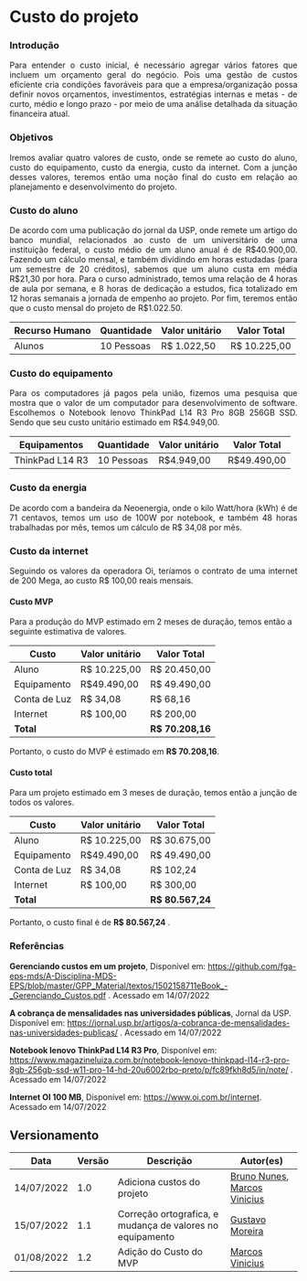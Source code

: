 #	Custo do projeto

###	Introdução
<p align = "justify">Para entender o custo inicial, é necessário agregar vários fatores que incluem um orçamento geral do negócio. Pois uma gestão de custos eficiente cria condições favoráveis para que a empresa/organização possa definir novos orçamentos, investimentos, estratégias internas e metas - de curto, médio e longo prazo - por meio de uma análise detalhada da situação financeira atual.</p>

###	Objetivos
<p align = "justify"> Iremos avaliar quatro valores de custo, onde se remete ao custo do aluno, custo do equipamento, custo da energia, custo da internet. Com a junção desses valores, teremos então uma noção final do custo em relação ao planejamento e desenvolvimento do projeto.</p>

###	Custo do aluno

<p align = "justify"> De acordo com uma publicação do jornal da USP, onde remete um artigo do banco mundial, relacionados ao custo de um universitário de uma instituição federal, o custo médio de um aluno anual é de R$40.900,00. Fazendo um cálculo mensal, e também dividindo em horas estudadas (para um semestre de 20 créditos), sabemos que um aluno custa em média R$21,30 por hora. Para o curso administrado, temos uma relação de 4 horas de aula por semana, e 8 horas de dedicação a estudos, fica totalizado em 12 horas semanais a jornada de empenho ao projeto. Por fim, teremos então que o custo mensal do projeto de R$1.022.50. </p>

Recurso Humano | Quantidade  | Valor unitário | Valor Total
-|-|-|-
Alunos | 10 Pessoas  | R$ 1.022,50 | R$ 10.225,00

###	Custo do equipamento

<p align = "justify"> Para os computadores já pagos pela união, fizemos uma pesquisa que mostra que o valor de um computador para desenvolvimento de software. Escolhemos o Notebook lenovo ThinkPad L14 R3 Pro 8GB 256GB SSD. Sendo que seu custo unitário estimado em R$4.949,00. </p>

Equipamentos | Quantidade  | Valor unitário | Valor Total
-|-|-|-
ThinkPad L14 R3 | 10 Pessoas  | R$4.949,00 | R$49.490,00


###	Custo da energia

<p align = "justify"> De acordo com a bandeira da Neoenergia, onde o kilo Watt/hora (kWh) é de 71 centavos, temos um uso de 100W por notebook, e também 48 horas trabalhadas por mês, temos um cálculo de R$ 34,08 por mês. </p>

###	Custo da internet

<p align = "justify"> Seguindo os valores da operadora Oi, teríamos o contrato de uma internet de 200 Mega, ao custo R$ 100,00 reais mensais. </p>


#### Custo MVP
Para a produção do MVP estimado em 2 meses de duração, temos então a seguinte estimativa de valores.

Custo  | Valor unitário | Valor Total
-|-|- 
Aluno | R$ 10.225,00 | R$ 20.450,00
Equipamento | R$49.490,00 | R$ 49.490,00
Conta de Luz | R$ 34,08 | R$ 68,16
Internet | R$ 100,00 | R$ 200,00
**Total** || **R$ 70.208,16** |



Portanto, o custo do MVP é estimado em **R$ 70.208,16**.

#### Custo total
Para um projeto estimado em 3 meses de duração, temos então a junção de todos os valores.

Custo  | Valor unitário | Valor Total
-|-|- 
Aluno | R$ 10.225,00 | R$ 30.675,00
Equipamento | R$49.490,00 | R$ 49.490,00
Conta de Luz | R$ 34,08 | R$ 102,24
Internet | R$ 100,00 | R$ 300,00
**Total** || **R$ 80.567,24** |



Portanto, o custo final é de **R$ 80.567,24** .



### Referências

**Gerenciando custos em um projeto**, Disponível em: https://github.com/fga-eps-mds/A-Disciplina-MDS-EPS/blob/master/GPP_Material/textos/1502158711eBook_-_Gerenciando_Custos.pdf . Acessado em 14/07/2022

**A cobrança de mensalidades nas universidades públicas**, Jornal da USP. Disponível em: https://jornal.usp.br/artigos/a-cobranca-de-mensalidades-nas-universidades-publicas/ . Acessado em 14/07/2022

**Notebook lenovo ThinkPad L14 R3 Pro**, Disponível em: https://www.magazineluiza.com.br/notebook-lenovo-thinkpad-l14-r3-pro-8gb-256gb-ssd-w11-pro-14-hd-20u6002rbo-preto/p/fc89fkh8d5/in/note/ . Acessado em 14/07/2022

**Internet OI 100 MB**, Disponível em: https://www.oi.com.br/internet. Acessado em 14/07/2022


## Versionamento

| Data | Versão | Descrição | Autor(es) |
|------|------|------|------|
|14/07/2022|1.0|Adiciona custos do projeto|[Bruno Nunes](https://github.com/brunocmo), [Marcos Vinicius](https://github.com/marcos-mv)
|15/07/2022|1.1| Correção ortografica, e mudança de valores no equipamento |[Gustavo Moreira](https://github.com/gustavoduartemoreira)
|01/08/2022|1.2|Adição do Custo do MVP| [Marcos Vinicius](https://github.com/marcos-mv)